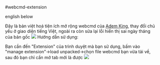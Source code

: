 #webcmd-extension

english below

Đây là bản việt hoá tiện ích mở rộng webcmd của <a href="https://github.com/Ademking/WebCmd"> Adem King</a>, thay đổi chủ yếu ở giao diện tiếng Việt, ngoài ra còn sửa lại lỗi hiển thị sai ngày tháng của bản gốc
![](https://live.staticflickr.com/65535/54692788693_a36a9cb9ab.jpg)
Hướng dẫn sử dụng:

Bạn cần đến "Extension" của trình duyệt mà bạn sử dụng, bấm vào "manage extension"->load unpacked->chọn file webcmd bạn vừa tải về, sau đó bạn chỉ cần mở tab mới là được
![](https://live.staticflickr.com/65535/54692824119_11dc51e95d_c.jpg)
